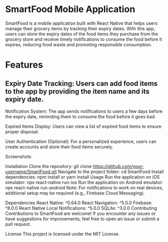 # SmartFood Mobile Application

SmartFood is a mobile application built with React Native that helps users manage their grocery items by tracking their expiry dates. With this app, users can store the expiry dates of the food items they purchase from the grocery store and receive timely notifications to consume the food before it expires, reducing food waste and promoting responsible consumption.

# Features
## Expiry Date Tracking: Users can add food items to the app by providing the item name and its expiry date.

Notification System: The app sends notifications to users a few days before the expiry date, reminding them to consume the food before it goes bad.

Expired Items Display: Users can view a list of expired food items to ensure proper disposal.

User Authentication (Optional): For a personalized experience, users can create accounts and store their food items securely.

Screenshots
<!-- Add screenshots or a gif showcasing the app's UI and functionality -->
Installation
Clone the repository: git clone https://github.com/your-username/SmartFood.git
Navigate to the project folder: cd SmartFood
Install dependencies: npm install or yarn install
Usage
Run the application on iOS simulator: npx react-native run-ios
Run the application on Android emulator: npx react-native run-android
Note: For notifications to work on real devices, additional setup may be required (e.g., Firebase Cloud Messaging).

Dependencies
React Native: ^0.64.0
React Navigation: ^5.0.0
Firebase: ^8.0.0
React Native Local Notifications: ^5.0.0
SQLite: ^3.0.0
Contributing
Contributions to SmartFood are welcome! If you encounter any issues or have suggestions for improvements, feel free to open an issue or submit a pull request.

License
This project is licensed under the MIT License.
